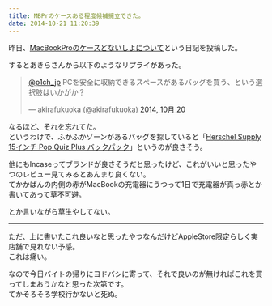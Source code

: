 ```yaml
---
title: MBPrのケースある程度候補擁立できた。
date: 2014-10-21 11:20:39
---
```


昨日、[MacBookProのケースどないしよについて](http://p1ch-jp.github.io/journal/think-mbpr-case/)という日記を投稿した。

するとあきらさんから以下のようなリプライがあった。

<blockquote class="twitter-tweet" lang="ja"><p><a href="https://twitter.com/p1ch_jp">@p1ch_jp</a> PCを安全に収納できるスペースがあるバッグを買う、という選択肢はいかがか？</p>&mdash; akirafukuoka (@akirafukuoka) <a href="https://twitter.com/akirafukuoka/status/524024385351327745">2014, 10月 20</a></blockquote>
<script async src="//platform.twitter.com/widgets.js" charset="utf-8"></script>

なるほど、それを忘れてた。  
というわけで、ふかふかゾーンがあるバッグを探していると「[Herschel Supply 15インチ Pop Quiz Plus バックパック](http://store.apple.com/jp/product/HC465ZM/A/herschel-supply-15%E3%82%A4%E3%83%B3%E3%83%81-pop-quiz-plus-%E3%83%90%E3%83%83%E3%82%AF%E3%83%91%E3%83%83%E3%82%AF?fnode=39f22e7bf77fb7afec5c8ca7294250c1a92627e5826ec0fd41caeb13bb1a4bfd74a627efbd9e8dc8772434b446963b3fd127d5db010f30c91230fddf9a9bd0edc7eb3a867223c251803e1dee0cf0941fb9970c30542b91d01abbd2215cfdee97&fs=f%3D13inchmacbookproretinadisplay%26fh%3D40b3%252B2c11)」というのが良さそう。

他にもIncaseってブランドが良さそうだと思ったけど、これがいいと思ったやつのレビュー見てみるとあんまり良くない。  
てかかばんの内側の赤がMacBookの充電器にうつって1日で充電器が真っ赤とか書いてあって草不可避。

とか言いながら草生やしてない。

---

ただ、上に書いたこれ良いなと思ったやつなんだけどAppleStore限定らしく実店舗で見れない予感。  
これは痛い。

なので今日バイトの帰りにヨドバシに寄って、それで良いのが無ければこれを買ってしまおうかなと思った次第です。  
てかそろそろ学校行かないと死ぬ。